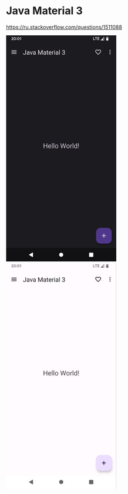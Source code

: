 # Java Material 3

https://ru.stackoverflow.com/questions/1511088

![Screenshot 1](1.jpg)
![Screenshot 2](2.jpg)

